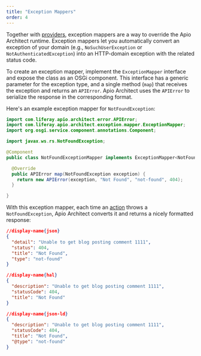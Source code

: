 ```yaml
---
title: "Exception Mappers"
order: 4
---
```


Together with [providers](/docs/reference/providers.html), exception mappers are a way to override the Apio Architect runtime. Exception mappers let you automatically convert an exception of your domain (e.g., `NoSuchUserException` or `NotAuthenticatedException`) into an HTTP-domain exception with the related status code. 

To create an exception mapper, implement the `ExceptionMapper` interface and expose the class as an OSGi component. This interface has a generic parameter for the exception type, and a single method (`map`) that receives the exception and returns an `APIError`. Apio Architect uses the `APIError` to serialize the response in the corresponding format.

Here's an example exception mapper for `NotFoundException`: 

```java
import com.liferay.apio.architect.error.APIError;
import com.liferay.apio.architect.exception.mapper.ExceptionMapper;
import org.osgi.service.component.annotations.Component;

import javax.ws.rs.NotFoundException;

@Component
public class NotFoundExceptionMapper implements ExceptionMapper<NotFoundException> {

  @Override
  public APIError map(NotFoundException exception) {
    return new APIError(exception, "Not Found", "not-found", 404);
  }

}
```

With this exception mapper, each time an [action](/docs/reference/actions.html) throws a `NotFoundException`, Apio Architect converts it and returns a nicely formatted response:

```json
//display-name{json}
{
  "detail": "Unable to get blog posting comment 1111",
  "status": 404,
  "title": "Not Found",
  "type": "not-found"
}
```

```json
//display-name{hal}
{
  "description": "Unable to get blog posting comment 1111",
  "statusCode": 404,
  "title": "Not Found"
}
```

```json
//display-name{json-ld}
{
  "description": "Unable to get blog posting comment 1111",
  "statusCode": 404,
  "title": "Not Found",
  "@type": "not-found"
}
```
